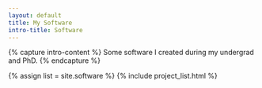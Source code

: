 ```yaml
---
layout: default
title: My Software
intro-title: Software
---
```


{% capture intro-content %}
Some software I created during my undergrad and PhD.
{% endcapture %}


{% assign list = site.software %}
{% include project_list.html %}
